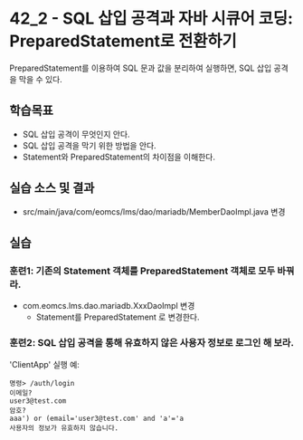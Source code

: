 # 42_2 - SQL 삽입 공격과 자바 시큐어 코딩: PreparedStatement로 전환하기

PreparedStatement를 이용하여 SQL 문과 값을 분리하여 실행하면,
SQL 삽입 공격을 막을 수 있다.


## 학습목표

- SQL 삽입 공격이 무엇인지 안다.
- SQL 삽입 공격을 막기 위한 방법을 안다.
- Statement와 PreparedStatement의 차이점을 이해한다.

## 실습 소스 및 결과

- src/main/java/com/eomcs/lms/dao/mariadb/MemberDaoImpl.java 변경

## 실습  

### 훈련1: 기존의 Statement 객체를 PreparedStatement 객체로 모두 바꿔라.

- com.eomcs.lms.dao.mariadb.XxxDaoImpl 변경
  - Statement를 PreparedStatement 로 변경한다.

### 훈련2: SQL 삽입 공격을 통해 유효하지 않은 사용자 정보로 로그인 해 보라.

'ClientApp' 실행 예:
```
명령> /auth/login
이메일?
user3@test.com
암호?
aaa') or (email='user3@test.com' and 'a'='a
사용자의 정보가 유효하지 않습니다.

```


